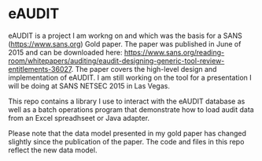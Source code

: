 # eAUDIT
eAUDIT is a project I am workng on and which was the basis for a SANS (https://www.sans.org) Gold paper. The paper was published in June of 2015 and can be downloaded here: https://www.sans.org/reading-room/whitepapers/auditing/eaudit-designing-generic-tool-review-entitlements-36027. The paper covers the high-level design and implementation of eAUDIT. I am still working on the tool for a presentation I will be doing at SANS NETSEC 2015 in Las Vegas. 

This repo contains a library I use to interact with the eAUDIT database as well as a batch operations program that demonstrate how to load audit data from an Excel spreadhseet or Java adapter.

Please note that the data model presented in my gold paper has changed slightly since the publication of the paper. The code and files in this repo reflect the new data model.


